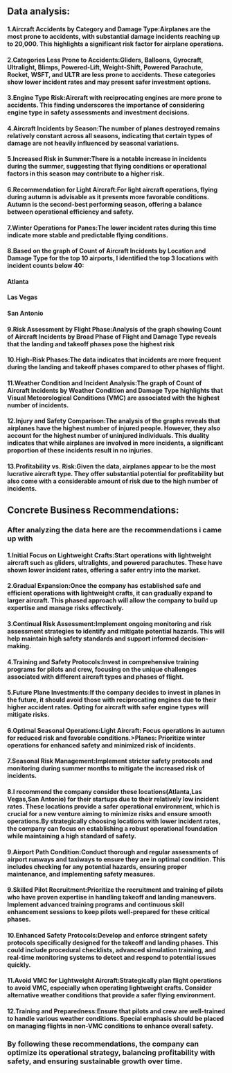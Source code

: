 ## Data analysis:
#### 1.Aircraft Accidents by Category and Damage Type:Airplanes are the most prone to accidents, with substantial damage incidents reaching up to 20,000. This highlights a significant risk factor for airplane operations.
#### 2.Categories Less Prone to Accidents:Gliders, Balloons, Gyrocraft, Ultralight, Blimps, Powered-Lift, Weight-Shift, Powered Parachute, Rocket, WSFT, and ULTR are less prone to accidents. These categories show lower incident rates and may present safer investment options.
#### 3.Engine Type Risk:Aircraft with reciprocating engines are more prone to accidents. This finding underscores the importance of considering engine type in safety assessments and investment decisions.
#### 4.Aircraft Incidents by Season:The number of planes destroyed remains relatively constant across all seasons, indicating that certain types of damage are not heavily influenced by seasonal variations.
#### 5.Increased Risk in Summer:There is a notable increase in incidents during the summer, suggesting that flying conditions or operational factors in this season may contribute to a higher risk.
#### 6.Recommendation for Light Aircraft:For light aircraft operations, flying during autumn is advisable as it presents more favorable conditions. Autumn is the second-best performing season, offering a balance between operational efficiency and safety.
#### 7.Winter Operations for Panes:The lower incident rates during this time indicate more stable and predictable flying conditions.
#### 8.Based on the graph of Count of Aircraft Incidents by Location and Damage Type for the top 10 airports, I identified the top 3 locations with incident counts below 40:
#### Atlanta
#### Las Vegas
#### San Antonio
#### 9.Risk Assessment by Flight Phase:Analysis of the graph showing Count of Aircraft Incidents by Broad Phase of Flight and Damage Type reveals that the landing and takeoff phases pose the highest risk
#### 10.High-Risk Phases:The data indicates that incidents are more frequent during the landing and takeoff phases compared to other phases of flight.
#### 11.Weather Condition and Incident Analysis:The graph of Count of Aircraft Incidents by Weather Condition and Damage Type highlights that Visual Meteorological Conditions (VMC) are associated with the highest number of incidents. 
#### 12.Injury and Safety Comparison:The analysis of the graphs reveals that airplanes have the highest number of injured people. However, they also account for the highest number of uninjured individuals. This duality indicates that while airplanes are involved in more incidents, a significant proportion of these incidents result in no injuries.
#### 13.Profitability vs. Risk:Given the data, airplanes appear to be the most lucrative aircraft type. They offer substantial potential for profitability but also come with a considerable amount of risk due to the high number of incidents.
## Concrete Business Recommendations:
### After analyzing the data here are the recommendations i came up with
#### 1.Initial Focus on Lightweight Crafts:Start operations with lightweight aircraft such as gliders, ultralights, and powered parachutes. These have shown lower incident rates, offering a safer entry into the market.
#### 2.Gradual Expansion:Once the company has established safe and efficient operations with lightweight crafts, it can gradually expand to larger aircraft. This phased approach will allow the company to build up expertise and manage risks effectively.
#### 3.Continual Risk Assessment:Implement ongoing monitoring and risk assessment strategies to identify and mitigate potential hazards. This will help maintain high safety standards and support informed decision-making.
#### 4.Training and Safety Protocols:Invest in comprehensive training programs for pilots and crew, focusing on the unique challenges associated with different aircraft types and phases of flight.
#### 5.Future Plane Investments:If the company decides to invest in planes in the future, it should avoid those with reciprocating engines due to their higher accident rates. Opting for aircraft with safer engine types will mitigate risks.
#### 6.Optimal Seasonal Operations:Light Aircraft: Focus operations in autumn for reduced risk and favorable conditions.>Planes: Prioritize winter operations for enhanced safety and minimized risk of incidents.
#### 7.Seasonal Risk Management:Implement stricter safety protocols and monitoring during summer months to mitigate the increased risk of incidents.
#### 8.I recommend the company consider these locations(Atlanta,Las Vegas,San Antonio) for their startups due to their relatively low incident rates. These locations provide a safer operational environment, which is crucial for a new venture aiming to minimize risks and ensure smooth operations.By strategically choosing locations with lower incident rates, the company can focus on establishing a robust operational foundation while maintaining a high standard of safety.
#### 9.Airport Path Condition:Conduct thorough and regular assessments of airport runways and taxiways to ensure they are in optimal condition. This includes checking for any potential hazards, ensuring proper maintenance, and implementing safety measures.
#### 9.Skilled Pilot Recruitment:Prioritize the recruitment and training of pilots who have proven expertise in handling takeoff and landing maneuvers. Implement advanced training programs and continuous skill enhancement sessions to keep pilots well-prepared for these critical phases.
#### 10.Enhanced Safety Protocols:Develop and enforce stringent safety protocols specifically designed for the takeoff and landing phases. This could include procedural checklists, advanced simulation training, and real-time monitoring systems to detect and respond to potential issues quickly.
#### 11.Avoid VMC for Lightweight Aircraft:Strategically plan flight operations to avoid VMC, especially when operating lightweight crafts. Consider alternative weather conditions that provide a safer flying environment.
#### 12.Training and Preparedness:Ensure that pilots and crew are well-trained to handle various weather conditions. Special emphasis should be placed on managing flights in non-VMC conditions to enhance overall safety.
### By following these recommendations, the company can optimize its operational strategy, balancing profitability with safety, and ensuring sustainable growth over time.